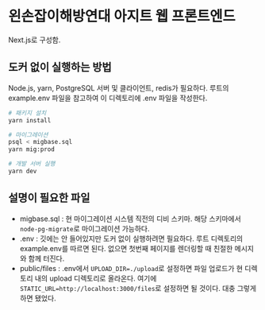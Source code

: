 # 왼손잡이해방연대 아지트 웹 프론트엔드

Next.js로 구성함.

## 도커 없이 실행하는 방법

Node.js, yarn, PostgreSQL 서버 및 클라이언트, redis가 필요하다. 루트의 example.env 파일을 참고하여 이 디렉토리에 .env 파일을 작성한다.

```sh
# 패키지 설치
yarn install

# 마이그레이션
psql < migbase.sql
yarn mig:prod

# 개발 서버 실행
yarn dev
```

## 설명이 필요한 파일

- migbase.sql : 현 마이그레이션 시스템 직전의 디비 스키마. 해당 스키마에서 `node-pg-migrate`로 마이그레이션 가능하다.
- .env : 깃에는 안 들어있지만 도커 없이 실행하려면 필요하다. 루트 디렉토리의 example.env를 따르면 된다. 없으면 첫번째 페이지를 렌더링할 때 친절한 메시지와 함께 터진다.
- public/files : .env에서 `UPLOAD_DIR=./upload`로 설정하면 파일 업로드가 현 디렉토리 내의 upload 디렉토리로 올라온다. 여기에 `STATIC_URL=http://localhost:3000/files`로 설정하면 될 것이다. 대충 그렇게 하면 됐었다.

